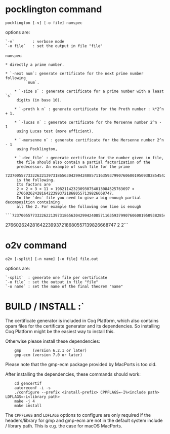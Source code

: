 
# pocklington command 

`pocklington [-v] [-o file] numspec`

options are:

	`-v` 		: verbose mode
    `-o file` 	: set the output in file "file"

`numspec`:

	* directly a prime number.

	* `-next num`: generate certificate for the next prime number following
             `num`.
    
	    * `-size s` : generate certificate for a prime number with a least `s`
	     digits (in base 10).
    
	    * `-proth k n` : generate certificate for the Proth number : k*2^n + 1.
    
	    * `-lucas n` : generate certificate for the Mersenne number 2^n - 1
	     using Lucas test (more efficient).
    
	    * `-mersenne n` : generate certificate for the Mersenne number 2^n - 1
	     using Pocklington,
    
	    * `-dec file` : generate certificate for the number given in file,
	     the file should also contain a partial factorization of the
	     predecessor. An example of such file for the prime 
		 7237005577332262213973186563042994240857116359379907606001950938285454250989
		 is the following.
		 Its factors are 
		 2 × 2 × 3 × 11 × 198211423230930754013084525763697 × 
		 276602624281642239937218680557139826668747.
		 In the `dec` file you need to give a big enough partial decomposition containing 
		 all the 2. For example the following one line is enough
		 ```7237005577332262213973186563042994240857116359379907606001950938285454250989
 276602624281642239937218680557139826668747 2 2```
	     

# o2v command 

`o2v [-split] [-n name] [-o file] file.out`

options are:

	`-split`  : generate one file per certificate
    `-o file` : set the output in file "file"
	`-o name` : set the name of the final theorem "name"

# BUILD / INSTALL :`

The certificate generator is included in Coq Platform, which also contains
opam files for the certificate generator and its dependencies. So installing
Coq Platform might be the easiest way to install this.

Otherwise please install these dependencies:

```
	gmp     (version 6.2.1 or later)
	gmp-ecm (version 7.0 or later)
```

Please note that the gmp-ecm package provided by MacPorts is too old.

After installing the dependencies, these commands should work:

```
	cd gencertif
	autoreconf -i -s
	./configure --prefix <install-prefix> CPPFLAGS=-I%<include path> LDFLAGS=-L<library path>
	make -j 4
	make install
```

The `CPPFLAGS` and `LDFLAGS` options to configure are only required if the headers/library
for gmp and gmp-ecm are not in the default system include / library path.
This is e.g. the case for macOS MacPorts.
